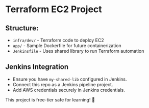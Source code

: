 # Terraform EC2 Project

## Structure:
- `infra/dev/` - Terraform code to deploy EC2
- `app/` - Sample Dockerfile for future containerization
- `Jenkinsfile` - Uses shared library to run Terraform automation

## Jenkins Integration
- Ensure you have `my-shared-lib` configured in Jenkins.
- Connect this repo as a Jenkins pipeline project.
- Add AWS credentials securely in Jenkins credentials.

This project is free-tier safe for learning! 🚀